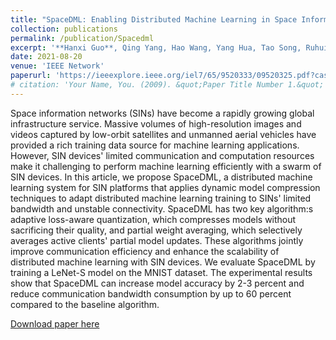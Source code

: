 ```yaml
---
title: "SpaceDML: Enabling Distributed Machine Learning in Space Information Networks"
collection: publications
permalink: /publication/Spacedml
excerpt: '**Hanxi Guo**, Qing Yang, Hao Wang, Yang Hua, Tao Song, Ruhui Ma, and Haibing Guan. "SpaceDML: Enabling Distributed Machine Learning in Space Information Networks." IEEE Network 35, no. 4 (2021): 82-87.'
date: 2021-08-20
venue: 'IEEE Network'
paperurl: 'https://ieeexplore.ieee.org/iel7/65/9520333/09520325.pdf?casa_token=AZlLE0r2RRwAAAAA:Ekwt9YAF_VD8jwMPKfZzWCgrFOzO-4MnHGZ8sS0Zoz-AvJyOa3oVHeP2lt4-UR49VvhFxF3ojw'
# citation: 'Your Name, You. (2009). &quot;Paper Title Number 1.&quot; <i>Journal 1</i>. 1(1).'
---
```


Space information networks (SINs) have become a rapidly growing global infrastructure service. Massive volumes of high-resolution images and videos captured by low-orbit satellites and unmanned aerial vehicles have provided a rich training data source for machine learning applications. However, SIN devices' limited communication and computation resources make it challenging to perform machine learning efficiently with a swarm of SIN devices. In this article, we propose SpaceDML, a distributed machine learning system for SIN platforms that applies dynamic model compression techniques to adapt distributed machine learning training to SINs' limited bandwidth and unstable connectivity. SpaceDML has two key algorithm:s adaptive loss-aware quantization, which compresses models without sacrificing their quality, and partial weight averaging, which selectively averages active clients' partial model updates. These algorithms jointly improve communication efficiency and enhance the scalability of distributed machine learning with SIN devices. We evaluate SpaceDML by training a LeNet-S model on the MNIST dataset. The experimental results show that SpaceDML can increase model accuracy by 2-3 percent and reduce communication bandwidth consumption by up to 60 percent compared to the baseline algorithm.

[Download paper here](https://ieeexplore.ieee.org/iel7/65/9520333/09520325.pdf?casa_token=AZlLE0r2RRwAAAAA:Ekwt9YAF_VD8jwMPKfZzWCgrFOzO-4MnHGZ8sS0Zoz-AvJyOa3oVHeP2lt4-UR49VvhFxF3ojw)